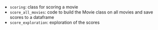 * `scoring`: class for scoring a movie
* `score_all_movies`: code to build the Movie class on all movies and save scores to a dataframe
* `score_exploration`:	exploration of the scores
